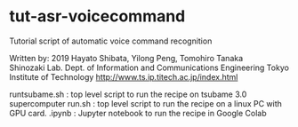 # tut-asr-voicecommand
Tutorial script of automatic voice command recognition  
  
Written by:
2019 Hayato Shibata, Yilong Peng, Tomohiro Tanaka  
Shinozaki Lab. 
Dept. of Information and Communications Engineering
Tokyo Institute of Technology
http://www.ts.ip.titech.ac.jp/index.html


runtsubame.sh : top level script to run the recipe on tsubame 3.0 supercomputer
run.sh : top level script to run the recipe on a linux PC with GPU card.
.ipynb : Jupyter notebook to run the recipe in Google Colab
